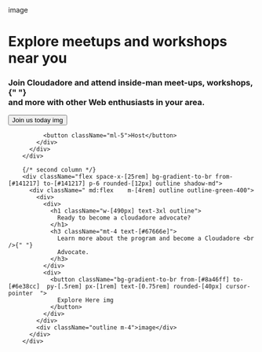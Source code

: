  <div className=" md:flex space-x-[25rem] bg-gradient-to-br from-[#141217] to-[#141217] p-6 rounded-[12px] shadow-md">
          <div className="outline">image</div>
          <div className="outline outline-green-500">
            <div>
              <h1 className="text-2xl w-[260px]">
                Explore meetups and workshops near you
              </h1>
              <h3 className="mt-4 text-[#67666e]">
                Join Cloudadore and attend inside-man meet-ups, workshops,{" "}
                <br /> and more with other Web enthusiasts in your area.
              </h3>
            </div>
            <div className="mt-4">
              <button className="bg-gradient-to-br from-[#8a46ff] to-[#6e38cc] py-[.5rem] px-[1rem] text-[0.75rem] cursor-pointer rounded-[40px] ">
                <span> Join us today img</span>
              </button>

              <button className="ml-5">Host</button>
            </div>
          </div>
        </div>

        {/* second column */}
        <div className="flex space-x-[25rem] bg-gradient-to-br from-[#141217] to-[#141217] p-6 rounded-[12px] outline shadow-md">
          <div className=" md:flex    m-[4rem] outline outline-green-400">
            <div>
              <div>
                <h1 className="w-[490px] text-3xl outline">
                  Ready to become a cloudadore advocate?
                </h1>
                <h3 className="mt-4 text-[#67666e]">
                  Learn more about the program and become a Cloudadore <br />{" "}
                  Advocate.
                </h3>
              </div>
              <div>
                <button className="bg-gradient-to-br from-[#8a46ff] to-[#6e38cc]  py-[.5rem] px-[1rem] text-[0.75rem] rounded-[40px] cursor-pointer  ">
                  Explore Here img
                </button>
              </div>
            </div>
            <div className="outline m-4">image</div>
          </div>
        </div>
